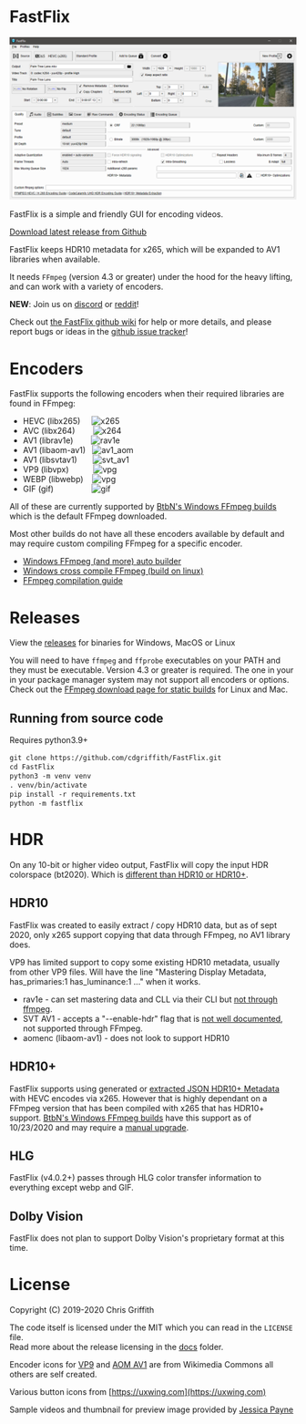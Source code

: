 # FastFlix

![preview](./docs/gui_preview.png)

FastFlix is a simple and friendly GUI for encoding videos.

[Download latest release from Github](https://github.com/cdgriffith/FastFlix/releases/latest)

FastFlix keeps HDR10 metadata for x265, which will be expanded to AV1 libraries when available.

It needs `FFmpeg` (version 4.3 or greater) under the hood for the heavy lifting, and can work with a variety of encoders.

**NEW**: Join us on [discord](https://discord.gg/GUBFP6f) or [reddit](https://www.reddit.com/r/FastFlix/)!

Check out [the FastFlix github wiki](https://github.com/cdgriffith/FastFlix/wiki) for help or more details, and please report bugs or ideas in the [github issue tracker](https://github.com/cdgriffith/FastFlix/issues)!

#  Encoders

 FastFlix supports the following encoders when their required libraries are found in FFmpeg:

* HEVC (libx265) &nbsp;&nbsp;&nbsp; <img src="./fastflix/data/encoders/icon_x265.png" height="30" alt="x265" style="background-color: #fff" >
* AVC (libx264) &nbsp;&nbsp;&nbsp;&nbsp;&nbsp;&nbsp; <img src="./fastflix/data/encoders/icon_x264.png" height="30" alt="x264" style="background-color: #fff" >
* AV1 (librav1e) &nbsp;&nbsp;&nbsp;&nbsp;&nbsp;&nbsp; <img src="./fastflix/data/encoders/icon_rav1e.png" height="30" alt="rav1e" style="background-color: #fff" >
* AV1 (libaom-av1) &nbsp; <img src="./fastflix/data/encoders/icon_av1_aom.png" height="30" alt="av1_aom" style="background-color: #fff" >
* AV1 (libsvtav1) &nbsp;&nbsp;&nbsp;&nbsp;&nbsp; <img src="./fastflix/data/encoders/icon_svt_av1.png" height="30" alt="svt_av1" style="background-color: #fff" >
* VP9 (libvpx) &nbsp;&nbsp;&nbsp;&nbsp;&nbsp;&nbsp;&nbsp;&nbsp;&nbsp; <img src="./fastflix/data/encoders/icon_vp9.png" height="30" alt="vpg" style="background-color: #fff" >
* WEBP (libwebp) &nbsp;&nbsp;&nbsp;<img src="./fastflix/data/encoders/icon_webp.png" height="30" alt="vpg" style="background-color: #fff" >
* GIF (gif) &nbsp;&nbsp;&nbsp;&nbsp;&nbsp;&nbsp;&nbsp;&nbsp;&nbsp;&nbsp;&nbsp;&nbsp;&nbsp;&nbsp;&nbsp; <img src="./fastflix/data/encoders/icon_gif.png" height="30" alt="gif" style="background-color: #fff" >

All of these are currently supported by [BtbN's Windows FFmpeg builds](https://github.com/BtbN/FFmpeg-Builds) which is the default FFmpeg downloaded.

Most other builds do not have all these encoders available by default and may require custom compiling FFmpeg for a specific encoder.

* [Windows FFmpeg (and more) auto builder](https://github.com/m-ab-s/media-autobuild_suite)
* [Windows cross compile FFmpeg (build on linux)](https://github.com/rdp/ffmpeg-windows-build-helpers)
* [FFmpeg compilation guide](https://trac.ffmpeg.org/wiki/CompilationGuide)

# Releases

View the [releases](https://github.com/cdgriffith/FastFlix/releases) for binaries for Windows, MacOS or Linux

You will need to have `ffmpeg` and `ffprobe` executables on your PATH and they must be executable. Version 4.3 or greater is required. The one in your in your package manager system may not support all encoders or options.
Check out the [FFmpeg download page for static builds](https://ffmpeg.org/download.html) for Linux and Mac.

## Running from source code

Requires python3.9+

```
git clone https://github.com/cdgriffith/FastFlix.git
cd FastFlix
python3 -m venv venv
. venv/bin/activate
pip install -r requirements.txt
python -m fastflix
```

# HDR

On any 10-bit or higher video output, FastFlix will copy the input HDR colorspace (bt2020). Which is [different than HDR10 or HDR10+](https://codecalamity.com/hdr-hdr10-hdr10-hlg-and-dolby-vision/).

## HDR10

FastFlix was created to easily extract / copy HDR10 data, but as of sept 2020, only x265 support copying that data through FFmpeg, no AV1 library does.

VP9 has limited support to copy some existing HDR10 metadata, usually from other VP9 files. Will have the line "Mastering Display Metadata, has_primaries:1 has_luminance:1 ..." when it works.

* rav1e -  can set mastering data and CLL via their CLI but [not through ffmpeg](https://github.com/xiph/rav1e/issues/2554).
* SVT AV1 - accepts a "--enable-hdr" flag that is [not well documented](https://github.com/AOMediaCodec/SVT-AV1/blob/master/Docs/svt-av1_encoder_user_guide.md), not supported through FFmpeg.
* aomenc (libaom-av1) - does not look to support HDR10

## HDR10+

FastFlix supports using generated or [extracted JSON HDR10+ Metadata](https://github.com/cdgriffith/FastFlix/wiki/HDR10-Plus-Metadata-Extraction) with HEVC encodes via x265. However that is highly
dependant on a FFmpeg version that has been compiled with x265 that has HDR10+ support. [BtbN's Windows FFmpeg builds](https://github.com/BtbN/FFmpeg-Builds) 
have this support as of 10/23/2020 and may require a [manual upgrade](https://github.com/cdgriffith/FastFlix/wiki/Updating-FFmpeg).

## HLG 

FastFlix (v4.0.2+) passes through HLG color transfer information to everything except webp and GIF. 

## Dolby Vision

FastFlix does not plan to support Dolby Vision's proprietary format at this time.


# License

Copyright (C) 2019-2020 Chris Griffith

The code itself is licensed under the MIT which you can read in the `LICENSE` file. <br>
Read more about the release licensing in the [docs](docs/README.md) folder. <br>

Encoder icons for [VP9](https://commons.wikimedia.org/wiki/File:Vp9-logo-for-mediawiki.svg) and [AOM AV1](https://commons.wikimedia.org/wiki/File:AV1_logo_2018.svg) are from Wikimedia Commons all others are self created.

Various button icons from [https://uxwing.com](https://uxwing.com)

Sample videos and thumbnail for preview image provided by [Jessica Payne](http://iamjessicapayne.com/)

